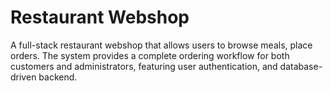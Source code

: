 # Restaurant Webshop
A full-stack restaurant webshop that allows users to browse meals, place orders. The system provides a complete ordering workflow for both customers and administrators, featuring user authentication, and database-driven backend.
